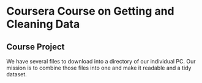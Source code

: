 Coursera Course on Getting and Cleaning Data
==========

Course Project 
-------------

We have several files to download into a directory of our individual PC. 
Our mission is to combine those files into one and make it readable and a tidy dataset.


